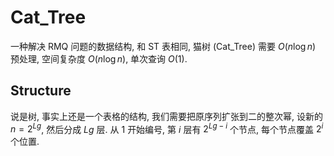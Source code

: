 # Cat_Tree

一种解决 RMQ 问题的数据结构, 和 ST 表相同, 猫树 (Cat_Tree) 需要 $O(n \log n)$ 预处理, 空间复杂度 $O(n \log n)$, 单次查询 $O(1)$.

## Structure

说是树, 事实上还是一个表格的结构, 我们需要把原序列扩张到二的整次幂, 设新的 $n = 2^{Lg}$, 然后分成 $Lg$ 层. 从 $1$ 开始编号, 第 $i$ 层有 $2^{Lg - i}$ 个节点, 每个节点覆盖 $2^i$ 个位置.